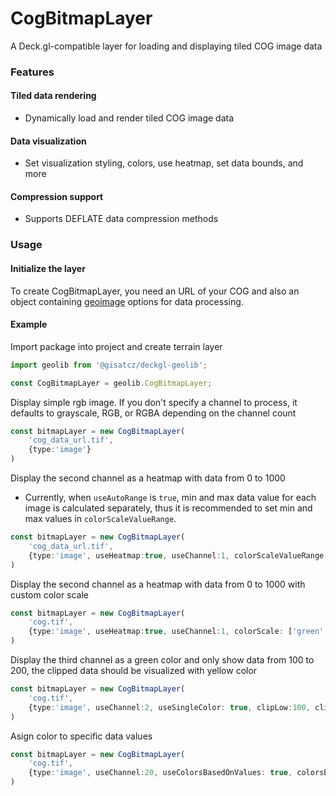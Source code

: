 # CogBitmapLayer

A Deck.gl-compatible layer for loading and displaying tiled COG image data

### Features
#### Tiled data rendering
- Dynamically load and render tiled COG image data
#### Data visualization
- Set visualization styling, colors, use heatmap, set data bounds, and more
#### Compression support
- Supports DEFLATE data compression methods

[//]: # (- Supports JPEG, LZW nad DEFLATE data compression methods)
### Usage
#### Initialize the layer
To create CogBitmapLayer, you need an URL of your COG and also an object containing [geoimage](../geoimage/README.md) options for data processing.

#### Example
Import package into project and create terrain layer

```typescript
import geolib from '@gisatcz/deckgl-geolib';

const CogBitmapLayer = geolib.CogBitmapLayer;
```
Display simple rgb image. If you don't specify a channel to process, it defaults to grayscale, RGB, or RGBA depending on the channel count
```typescript
const bitmapLayer = new CogBitmapLayer(
    'cog_data_url.tif',
    {type:'image'}
)
```
Display the second channel as a heatmap with data from 0 to 1000
- Currently, when `useAutoRange` is `true`, min and max data value for each image is calculated separately, thus it is recommended to set min and max values in `colorScaleValueRange`.

```typescript
const bitmapLayer = new CogBitmapLayer(
    'cog_data_url.tif',
    {type:'image', useHeatmap:true, useChannel:1, colorScaleValueRange: [0, 1000]}
)
```
<a name='custom-heatmap-color-scale'></a>
Display the second channel as a heatmap with data from 0 to 1000 with custom color scale 

```typescript
const bitmapLayer = new CogBitmapLayer(
    'cog.tif',
    {type:'image', useHeatmap:true, useChannel:1, colorScale: ['green', '#3182bd', [255, 0, 0], colorScaleValueRange: [0, 1000]}
)
```
Display the third channel as a green color and only show data from 100 to 200, the clipped data should be visualized with yellow color
```typescript
const bitmapLayer = new CogBitmapLayer(
    'cog.tif',
    {type:'image', useChannel:2, useSingleColor: true, clipLow:100, clipHigh: 200, color: [0, 255, 0], clippedColor: 'yellow'}
)
```
<a name='assigning-color-to-specific-data-value'></a>
Asign color to specific data values 
```typescript
const bitmapLayer = new CogBitmapLayer(
    'cog.tif',
    {type:'image', useChannel:20, useColorsBasedOnValues: true, colorsBasedOnValues: [[1, 'red'], [2, [0,0,255]], [3, '#00FF00']]}
)
```
